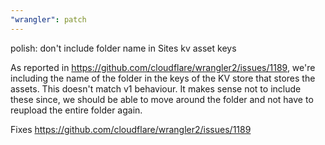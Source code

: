 ```yaml
---
"wrangler": patch
---
```


polish: don't include folder name in Sites kv asset keys

As reported in https://github.com/cloudflare/wrangler2/issues/1189, we're including the name of the folder in the keys of the KV store that stores the assets. This doesn't match v1 behaviour. It makes sense not to include these since, we should be able to move around the folder and not have to reupload the entire folder again.

Fixes https://github.com/cloudflare/wrangler2/issues/1189
